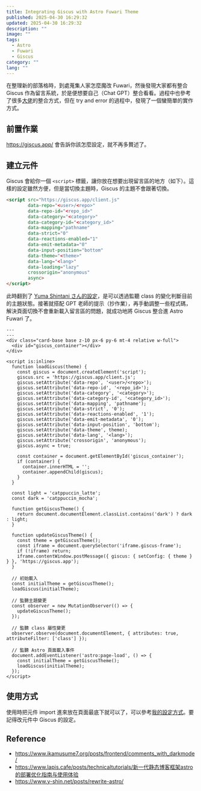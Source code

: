 ```yaml
---
title: Integrating Giscus with Astro Fuwari Theme
published: 2025-04-30 16:29:32
updated: 2025-04-30 16:29:32
description: ""
image: ""
tags:
  - Astro
  - Fuwari
  - Giscus
category: ""
lang: ""
---
```


在整理新的部落格時，到處蒐集人家怎麼魔改 Fuwari，然後發現大家都有整合 Giscus 作為留言系統，於是便想要自己（Chat GPT）整合看看。過程中也參考了很多[大佬](#reference)的整合方式，但在 try and error 的過程中，發現了一個蠻簡單的實作方式。

## 前置作業

<https://giscus.app/> 會告訴你該怎麼設定，就不再多贅述了。

## 建立元件

Giscus 會給你一個 `<script>` 標籤，讓你放在想要出現留言區的地方（如下）。這樣的設定雖然方便，但是當切換主題時，Giscus 的主題不會跟著切換。

```html
<script src="https://giscus.app/client.js"
        data-repo="<user>/<repo>"
        data-repo-id="<repo_id>"
        data-category="<category>"
        data-category-id="<category_id>"
        data-mapping="pathname"
        data-strict="0"
        data-reactions-enabled="1"
        data-emit-metadata="0"
        data-input-position="bottom"
        data-theme="<theme>"
        data-lang="<lang>"
        data-loading="lazy"
        crossorigin="anonymous"
        async>
</script>
```

此時翻到了 [Yuma Shintani さん的設定](https://www.y-shin.net/posts/rewrite-astro/)，是可以透過監聽 class 的變化判斷目前的主題狀態。接著就搭配 GPT 老師的提示（抄作業），再手動調整一些程式碼，解決頁面切換不會重新載入留言區的問題，就成功地將 Giscus 整合進 Astro Fuwari 了。

```astro
---
---
<div class="card-base base z-10 px-6 py-6 mt-4 relative w-full">
  <div id="giscus_container"></div>
</div>

<script is:inline>
  function loadGiscus(theme) {
    const giscus = document.createElement('script');
    giscus.src = 'https://giscus.app/client.js';
    giscus.setAttribute('data-repo', '<user>/<repo>');
    giscus.setAttribute('data-repo-id', '<repo_id>');
    giscus.setAttribute('data-category', '<category>');
    giscus.setAttribute('data-category-id', '<category_id>');
    giscus.setAttribute('data-mapping', 'pathname');
    giscus.setAttribute('data-strict', '0');
    giscus.setAttribute('data-reactions-enabled', '1');
    giscus.setAttribute('data-emit-metadata', '0');
    giscus.setAttribute('data-input-position', 'bottom');
    giscus.setAttribute('data-theme', theme);
    giscus.setAttribute('data-lang', '<lang>');
    giscus.setAttribute('crossorigin', 'anonymous');
    giscus.async = true;

    const container = document.getElementById('giscus_container');
    if (container) {
      container.innerHTML = '';
      container.appendChild(giscus);
    }
  }

  const light = 'catppuccin_latte';
  const dark = 'catppuccin_mocha';

  function getGiscusTheme() {
    return document.documentElement.classList.contains('dark') ? dark : light;
  }

  function updateGiscusTheme() {
    const theme = getGiscusTheme();
    const iframe = document.querySelector('iframe.giscus-frame');
    if (!iframe) return;
    iframe.contentWindow.postMessage({ giscus: { setConfig: { theme } } }, 'https://giscus.app');
  }

  // 初始載入
  const initialTheme = getGiscusTheme();
  loadGiscus(initialTheme);

  // 監聽主題變更
  const observer = new MutationObserver(() => {
    updateGiscusTheme();
  });

  // 監聽 class 屬性變更
  observer.observe(document.documentElement, { attributes: true, attributeFilter: ['class'] });

  // 監聽 Astro 頁面載入事件
  document.addEventListener('astro:page-load', () => {
    const initialTheme = getGiscusTheme();
    loadGiscus(initialTheme);
  });
</script>
```

## 使用方式

使用時把元件 import 進來放在頁面最底下就可以了，可以參考[我的設定方式](https://github.com/yuto0226/notes/blob/main/src/pages/posts/[...slug].astro)。要記得改元件中 Giscus 的設定。

## Reference

- <https://www.ikamusume7.org/posts/frontend/comments_with_darkmode/>
- <https://www.lapis.cafe/posts/technicaltutorials/新一代静态博客框架astro的部署优化指南与使用体验>
- <https://www.y-shin.net/posts/rewrite-astro/>
